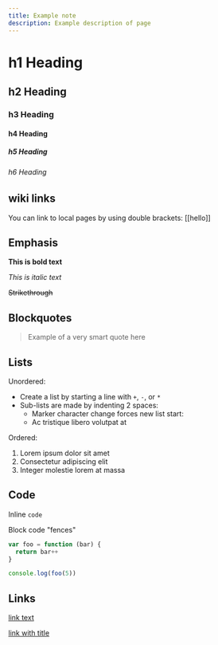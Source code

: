 ```yaml
---
title: Example note
description: Example description of page
---
```


# h1 Heading

## h2 Heading

### h3 Heading

#### h4 Heading

##### h5 Heading

###### h6 Heading

## wiki links

You can link to local pages by using double brackets: [[hello]]

## Emphasis

**This is bold text**

_This is italic text_

~~Strikethrough~~

## Blockquotes

> Example of a very smart quote here

## Lists

Unordered:

- Create a list by starting a line with `+`, `-`, or `*`
- Sub-lists are made by indenting 2 spaces:
  - Marker character change forces new list start:
  - Ac tristique libero volutpat at

Ordered:

1. Lorem ipsum dolor sit amet
2. Consectetur adipiscing elit
3. Integer molestie lorem at massa

## Code

Inline `code`

Block code "fences"

```js
var foo = function (bar) {
  return bar++
}

console.log(foo(5))
```

## Links

[link text](http://dev.nodeca.com)

[link with title](http://nodeca.github.io/pica/demo/ 'title text!')

